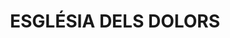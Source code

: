 ---
layout: test
title:  "ESGLÉSIA DELS DOLORS"
coordinates:
  - group1:
    - [1.462432609569433, 42.357461370092828]
    - [1.462557558352774, 42.357458873629703]
    - [1.462555708883809, 42.357445801523781]
    - [1.462688446106426, 42.357443522378176]
    - [1.46270952493144, 42.357178860536273]
    - [1.462569860208098, 42.35717928223842]
    - [1.46256059556713, 42.357172795139938]
    - [1.462560593024737, 42.357172899414707]
    - [1.462504194922928, 42.357172977457971]
    - [1.462434277768124, 42.357179549908928]
    - [1.462432609569433, 42.357461370092828]
---